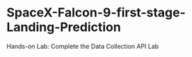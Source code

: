 # SpaceX-Falcon-9-first-stage-Landing-Prediction
Hands-on Lab: Complete the Data Collection API Lab
